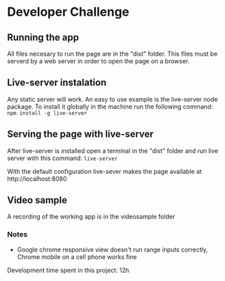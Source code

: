 # Developer Challenge

## Running the app
All files necesary to run the page are in the "dist" folder. This files must be serverd by a web server in order to open the page on a browser.

## Live-server instalation
Any static server will work. An easy to use example is the live-server node package.
To install it globally in the machine run the following command:
`npm install -g live-server`

## Serving the page with live-server
After live-server is installed open a terminal in the "dist" folder and run live server with this command:
`live-server`

With the default configuration live-sever makes the page available at http://localhost:8080

## Video sample
A recording of the working app is in the videosample folder

### Notes
- Google chrome responsive view doesn't run range inputs correctly, Chrome mobile on a cell phone works fine

Development time spent in this project:  12h 